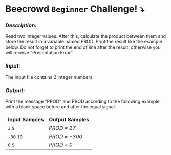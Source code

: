# Beecrowd `Beginner` Challenge! :arrow_heading_down:

### *Description:*

Read two integer values. After this, calculate the product between them and store the result in a variable named PROD. Print the result like the example below. Do not forget to print the end of line after the result, otherwise you will receive “Presentation Error”.


### *Input:*

The input file contains 2 integer numbers.

### *Output:*

Print the message "PROD" and PROD according to the following example, with a blank space before and after the equal signal.

|  Input Samples |  Output Samples |
|---|---|
|`3` `9`| *PROD = 27*
|`-30` `10`| *PROD = -300*
|`0` `9`| *PROD = 0*





